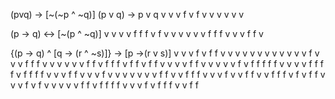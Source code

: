 (pvq) -> [~(~p ^ ~q)]
(p v q) -> p v q
   v    v     v
   f    v     f
   v    v     v
   v    v     v

(p -> q) <-> [~(p ^ ~q)]
   v      v   v v  f  f 
   f      v   f v  v  v
   v      v   v f  f  f
   v      v   v f  f  v

{(p -> q) ^ [q ->  (r  ^ ~s)]} ->   [p ->(r v s)]
  v  v  v       f    v  f   f            v     v  v 
  v  v  v       v    v  v   v            v     v  f
  v  v  v           f  f   f            v     v  v
  v  v  v           f  f   v            f     f  f
  v  f  f           v  f   f            v     v  v
  v  f  f           v  v   v            v     v  f
  v  f  f           f  f   f            v     v  v
  v  f  f           f  f   v            f     f  f
  f  v  v           v  f   f            v     v  v
  f  v  v           v  v   v            v     v  f
  f  v  v           f  f   f            v     v  v
  f  v  v           f  f   v            v     f  f
  f  v  f           v  f   f            v     v  v
  f  v  f           v  v   v            v     v  f
  f  v  f           f  f   f            v     v  v
  f  v  f           f  f   v            v     f  f